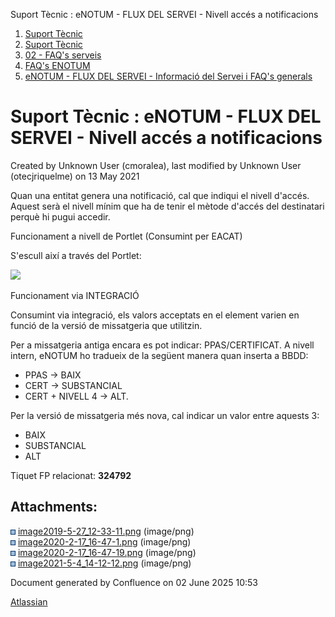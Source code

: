 Suport Tècnic : eNOTUM - FLUX DEL SERVEI - Nivell accés a notificacions  

1.  [Suport Tècnic](index.html)
2.  [Suport Tècnic](13893782.html)
3.  [02 - FAQ's serveis](26313393.html)
4.  [FAQ's ENOTUM](28705561.html)
5.  [eNOTUM - FLUX DEL SERVEI - Informació del Servei i FAQ's generals](26313306.html)

Suport Tècnic : eNOTUM - FLUX DEL SERVEI - Nivell accés a notificacions
=======================================================================

Created by Unknown User (cmoralea), last modified by Unknown User (otecjriquelme) on 13 May 2021

Quan una entitat genera una notificació, cal que indiqui el nivell d'accés. Aquest serà el nivell mínim que ha de tenir el mètode d'accés del destinatari perquè hi pugui accedir.

Funcionament a nivell de Portlet (Consumint per EACAT)

S'escull així a través del Portlet:

![](attachments/26313356/41522895.png)

Funcionament via INTEGRACIÓ

Consumint via integració, els valors acceptats en el element <TipusAcces> varien en funció de la versió de missatgeria que utilitzin.

Per a missatgeria antiga encara es pot indicar: PPAS/CERTIFICAT. A nivell intern, eNOTUM ho tradueix de la següent manera quan inserta a BBDD:

*   PPAS → BAIX
*   CERT → SUBSTANCIAL
*   CERT + NIVELL 4 → ALT.

  

Per la versió de missatgeria més nova, cal indicar un valor entre aquests 3:

*   BAIX
*   SUBSTANCIAL
*   ALT

  

Tiquet FP relacionat: **324792**

Attachments:
------------

![](images/icons/bullet_blue.gif) [image2019-5-27\_12-33-11.png](attachments/26313356/26314858.png) (image/png)  
![](images/icons/bullet_blue.gif) [image2020-2-17\_16-47-1.png](attachments/26313356/34505098.png) (image/png)  
![](images/icons/bullet_blue.gif) [image2020-2-17\_16-47-19.png](attachments/26313356/34505099.png) (image/png)  
![](images/icons/bullet_blue.gif) [image2021-5-4\_14-12-12.png](attachments/26313356/41522895.png) (image/png)  

Document generated by Confluence on 02 June 2025 10:53

[Atlassian](http://www.atlassian.com/)